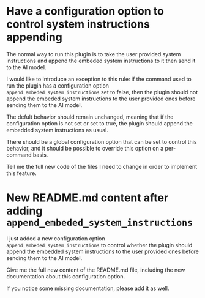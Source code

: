 # Have a configuration option to control system instructions appending  

The normal way to run this plugin is to take the user provided system instructions and append the embeded system instructions to it then send it to the AI model.

I would like to introduce an exception to this rule: if the command used to run the plugin has a configuration option `append_embeded_system_instructions` set to false, then the plugin should not append the embeded system instructions to the user provided ones before sending them to the AI model.

The defult behavior should remain unchanged, meaning that if the configuration option is not set or set to true, the plugin should append the embedded system instructions as usual.

There should be a global configuration option that can be set to control this behavior, and it should be possible to override this option on a per-command basis.

Tell me the full new code of the files I need to change in order to implement this feature.


# New README.md content after adding `append_embeded_system_instructions`

I just added a new configuration option `append_embeded_system_instructions` to control whether the plugin should append the embedded system instructions to the user provided ones before sending them to the AI model.

Give me the full new content of the README.md file, including the new documentation about this configuration option.

If you notice some missing documentation, please add it as well.

